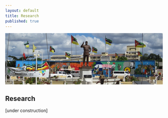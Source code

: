 ```yaml
---
layout: default
title: Research
published: true
---
```


![Nampula City](/assets/media/nampula-square.jpg)

## Research

[under construction]